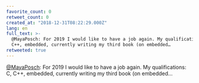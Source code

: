 ```yaml
---
favorite_count: 0
retweet_count: 0
created_at: "2018-12-31T08:22:29.000Z"
lang: en
full_text: >-
  @MayaPosch: For 2019 I would like to have a job again. My qualifications: C,
  C++, embedded, currently writing my third book (on embedded…
retweeted: true
---
```


[@MayaPosch](https://twitter.com/MayaPosch): For 2019 I would like to have a job
again. My qualifications: C, C++, embedded, currently writing my third book (on
embedded…
